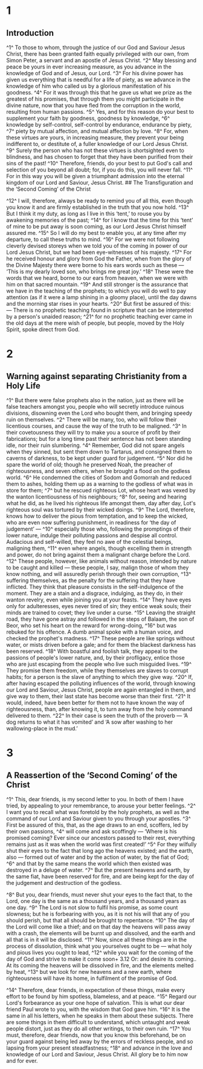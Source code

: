 # 1 
## Introduction
^1^ To those to whom, through the justice of our God and Saviour Jesus Christ, there has been granted faith equally privileged with our own, from Simon Peter, a servant and an apostle of Jesus Christ. ^2^ May blessing and peace be yours in ever increasing measure, as you advance in the knowledge of God and of Jesus, our Lord. ^3^ For his divine power has given us everything that is needful for a life of piety, as we advance in the knowledge of him who called us by a glorious manifestation of his goodness. ^4^ For it was through this that he gave us what we prize as the greatest of his promises, that through them you might participate in the divine nature, now that you have fled from the corruption in the world, resulting from human passions. ^5^ Yes, and for this reason do your best to supplement your faith by goodness, goodness by knowledge, ^6^ knowledge by self-control, self-control by endurance, endurance by piety, ^7^ piety by mutual affection, and mutual affection by love. ^8^ For, when these virtues are yours, in increasing measure, they prevent your being indifferent to, or destitute of, a fuller knowledge of our Lord Jesus Christ. ^9^ Surely the person who has not these virtues is shortsighted even to blindness, and has chosen to forget that they have been purified from their sins of the past! ^10^ Therefore, friends, do your best to put God's call and selection of you beyond all doubt; for, if you do this, you will never fall. ^11^ For in this way you will be given a triumphant admission into the eternal kingdom of our Lord and Saviour, Jesus Christ. ## 
The Transfiguration and the ‘Second Coming’ of the Christ 

^12^ I will, therefore, always be ready to remind you of all this, even though you know it and are firmly established in the truth that you now hold. ^13^ But I think it my duty, as long as I live in this ‘tent,’ to rouse you by awakening memories of the past; ^14^ for I know that the time for this ‘tent’ of mine to be put away is soon coming, as our Lord Jesus Christ himself assured me. ^15^ So I will do my best to enable you, at any time after my departure, to call these truths to mind. ^16^ For we were not following cleverly devised storeys when we told you of the coming in power of our Lord Jesus Christ, but we had been eye-witnesses of his majesty. ^17^ For he received honour and glory from God the Father, when from the glory of the Divine Majesty there were borne to his ears words such as these — ‘This is my dearly loved son, who brings me great joy.’ ^18^ These were the words that we heard, borne to our ears from heaven, when we were with him on that sacred mountain. ^19^ And still stronger is the assurance that we have in the teaching of the prophets; to which you will do well to pay attention (as if it were a lamp shining in a gloomy place), until the day dawns and the morning star rises in your hearts. ^20^ But first be assured of this: — There is no prophetic teaching found in scripture that can be interpreted by a person's unaided reason; ^21^ for no prophetic teaching ever came in the old days at the mere wish of people, but people, moved by the Holy Spirit, spoke direct from God. 

# 2 
## Warning against separating Christianity from a Holy Life
^1^ But there were false prophets also in the nation, just as there will be false teachers amongst you, people who will secretly introduce ruinous divisions, disowning even the Lord who bought them, and bringing speedy ruin on themselves. ^2^ There will be many, too, who will follow their licentious courses, and cause the way of the truth to be maligned. ^3^ In their covetousness they will try to make you a source of profit by their fabrications; but for a long time past their sentence has not been standing idle, nor their ruin slumbering. ^4^ Remember, God did not spare angels when they sinned, but sent them down to Tartarus, and consigned them to caverns of darkness, to be kept under guard for judgement. ^5^ Nor did he spare the world of old; though he preserved Noah, the preacher of righteousness, and seven others, when he brought a flood on the godless world. ^6^ He condemned the cities of Sodom and Gomorrah and reduced them to ashes, holding them up as a warning to the godless of what was in store for them; ^7^ but he rescued righteous Lot, whose heart was vexed by the wanton licentiousness of his neighbours; ^8^ for, seeing and hearing what he did, as he lived his righteous life amongst them, day after day, Lot's righteous soul was tortured by their wicked doings. ^9^ The Lord, therefore, knows how to deliver the pious from temptation, and to keep the wicked, who are even now suffering punishment, in readiness for ‘the day of judgement’ — ^10^ especially those who, following the promptings of their lower nature, indulge their polluting passions and despise all control. Audacious and self-willed, they feel no awe of the celestial beings, maligning them, ^11^ even where angels, though excelling them in strength and power, do not bring against them a malignant charge before the Lord. ^12^ These people, however, like animals without reason, intended by nature to be caught and killed — these people, I say, malign those of whom they know nothing, and will assuredly perish through their own corruption, ^13^ suffering themselves, as the penalty for the suffering that they have inflicted. They think that pleasure consists in the self-indulgence of the moment. They are a stain and a disgrace, indulging, as they do, in their wanton revelry, even while joining you at your feasts. ^14^ They have eyes only for adulteresses, eyes never tired of sin; they entice weak souls; their minds are trained to covet; they live under a curse. ^15^ Leaving the straight road, they have gone astray and followed in the steps of Balaam, the son of Beor, who set his heart on the reward for wrong-doing, ^16^ but was rebuked for his offence. A dumb animal spoke with a human voice, and checked the prophet's madness. ^17^ These people are like springs without water, or mists driven before a gale; and for them the blackest darkness has been reserved. ^18^ With boastful and foolish talk, they appeal to the passions of people's lower nature, and, by their profligacy, entice those who are just escaping from the people who live such misguided lives. ^19^ They promise them freedom, while they themselves are slaves to corrupt habits; for a person is the slave of anything to which they give way. ^20^ If, after having escaped the polluting influences of the world, through knowing our Lord and Saviour, Jesus Christ, people are again entangled in them, and give way to them, their last state has become worse than their first. ^21^ It would, indeed, have been better for them not to have known the way of righteousness, than, after knowing it, to turn away from the holy command delivered to them. ^22^ In their case is seen the truth of the proverb — ‘A dog returns to what it has vomited’ and ‘A sow after washing to her wallowing-place in the mud.’ 

# 3 
## A Reassertion of the ‘Second Coming’ of the Christ
^1^ This, dear friends, is my second letter to you. In both of them I have tried, by appealing to your remembrance, to arouse your better feelings. ^2^ I want you to recall what was foretold by the holy prophets, as well as the command of our Lord and Saviour given to you through your apostles. ^3^ First be assured of this, that, as the age draws to an end, scoffers, led by their own passions, ^4^ will come and ask scoffingly — ‘Where is his promised coming? Ever since our ancestors passed to their rest, everything remains just as it was when the world was first created!’ ^5^ For they wilfully shut their eyes to the fact that long ago the heavens existed; and the earth, also — formed out of water and by the action of water, by the fiat of God; ^6^ and that by the same means the world which then existed was destroyed in a deluge of water. ^7^ But the present heavens and earth, by the same fiat, have been reserved for fire, and are being kept for the day of the judgement and destruction of the godless. 

^8^ But you, dear friends, must never shut your eyes to the fact that, to the Lord, one day is the same as a thousand years, and a thousand years as one day. ^9^ The Lord is not slow to fulfil his promise, as some count slowness; but he is forbearing with you, as it is not his will that any of you should perish, but that all should be brought to repentance. ^10^ The day of the Lord will come like a thief; and on that day the heavens will pass away with a crash, the elements will be burnt up and dissolved, and the earth and all that is in it will be disclosed. ^11^ Now, since all these things are in the process of dissolution, think what you yourselves ought to be — what holy and pious lives you ought to lead, ^12^ while you wait for the coming of the day of God and strive to make it come soon+ 3.12 Or: and desire its coming.. At its coming the heavens will be dissolved in fire, and the elements melted by heat, ^13^ but we look for new heavens and a new earth, where righteousness will have its home, in fulfilment of the promise of God. 

^14^ Therefore, dear friends, in expectation of these things, make every effort to be found by him spotless, blameless, and at peace. ^15^ Regard our Lord's forbearance as your one hope of salvation. This is what our dear friend Paul wrote to you, with the wisdom that God gave him. ^16^ It is the same in all his letters, when he speaks in them about these subjects. There are some things in them difficult to understand, which untaught and weak people distort, just as they do all other writings, to their own ruin. ^17^ You must, therefore, dear friends, now that you know this beforehand, be on your guard against being led away by the errors of reckless people, and so lapsing from your present steadfastness; ^18^ and advance in the love and knowledge of our Lord and Saviour, Jesus Christ. All glory be to him now and for ever. 